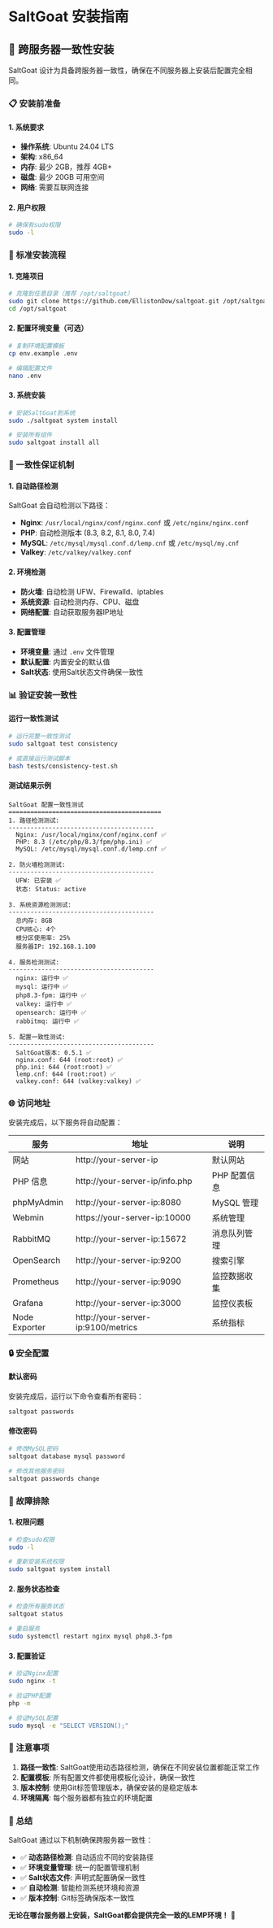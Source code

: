 # SaltGoat 安装指南

## 🎯 跨服务器一致性安装

SaltGoat 设计为具备跨服务器一致性，确保在不同服务器上安装后配置完全相同。

### 📋 安装前准备

#### 1. 系统要求
- **操作系统**: Ubuntu 24.04 LTS
- **架构**: x86_64
- **内存**: 最少 2GB，推荐 4GB+
- **磁盘**: 最少 20GB 可用空间
- **网络**: 需要互联网连接

#### 2. 用户权限
```bash
# 确保有sudo权限
sudo -l
```

### 🚀 标准安装流程

#### 1. 克隆项目
```bash
# 克隆到任意目录（推荐 /opt/saltgoat）
sudo git clone https://github.com/EllistonDow/saltgoat.git /opt/saltgoat
cd /opt/saltgoat
```

#### 2. 配置环境变量（可选）
```bash
# 复制环境配置模板
cp env.example .env

# 编辑配置文件
nano .env
```

#### 3. 系统安装
```bash
# 安装SaltGoat到系统
sudo ./saltgoat system install

# 安装所有组件
sudo saltgoat install all
```

### 🔧 一致性保证机制

#### 1. 自动路径检测
SaltGoat 会自动检测以下路径：
- **Nginx**: `/usr/local/nginx/conf/nginx.conf` 或 `/etc/nginx/nginx.conf`
- **PHP**: 自动检测版本 (8.3, 8.2, 8.1, 8.0, 7.4)
- **MySQL**: `/etc/mysql/mysql.conf.d/lemp.cnf` 或 `/etc/mysql/my.cnf`
- **Valkey**: `/etc/valkey/valkey.conf`

#### 2. 环境检测
- **防火墙**: 自动检测 UFW、Firewalld、iptables
- **系统资源**: 自动检测内存、CPU、磁盘
- **网络配置**: 自动获取服务器IP地址

#### 3. 配置管理
- **环境变量**: 通过 `.env` 文件管理
- **默认配置**: 内置安全的默认值
- **Salt状态**: 使用Salt状态文件确保一致性

### 📊 验证安装一致性

#### 运行一致性测试
```bash
# 运行完整一致性测试
sudo saltgoat test consistency

# 或直接运行测试脚本
bash tests/consistency-test.sh
```

#### 测试结果示例
```
SaltGoat 配置一致性测试
==========================================
1. 路径检测测试:
----------------------------------------
  Nginx: /usr/local/nginx/conf/nginx.conf ✅
  PHP: 8.3 (/etc/php/8.3/fpm/php.ini) ✅
  MySQL: /etc/mysql/mysql.conf.d/lemp.cnf ✅

2. 防火墙检测测试:
----------------------------------------
  UFW: 已安装 ✅
  状态: Status: active

3. 系统资源检测测试:
----------------------------------------
  总内存: 8GB
  CPU核心: 4个
  根分区使用率: 25%
  服务器IP: 192.168.1.100

4. 服务检测测试:
----------------------------------------
  nginx: 运行中 ✅
  mysql: 运行中 ✅
  php8.3-fpm: 运行中 ✅
  valkey: 运行中 ✅
  opensearch: 运行中 ✅
  rabbitmq: 运行中 ✅

5. 配置一致性测试:
----------------------------------------
  SaltGoat版本: 0.5.1 ✅
  nginx.conf: 644 (root:root) ✅
  php.ini: 644 (root:root) ✅
  lemp.cnf: 644 (root:root) ✅
  valkey.conf: 644 (valkey:valkey) ✅
```

### 🌐 访问地址

安装完成后，以下服务将自动配置：

| 服务 | 地址 | 说明 |
|------|------|------|
| 网站 | http://your-server-ip | 默认网站 |
| PHP 信息 | http://your-server-ip/info.php | PHP 配置信息 |
| phpMyAdmin | http://your-server-ip:8080 | MySQL 管理 |
| Webmin | https://your-server-ip:10000 | 系统管理 |
| RabbitMQ | http://your-server-ip:15672 | 消息队列管理 |
| OpenSearch | http://your-server-ip:9200 | 搜索引擎 |
| Prometheus | http://your-server-ip:9090 | 监控数据收集 |
| Grafana | http://your-server-ip:3000 | 监控仪表板 |
| Node Exporter | http://your-server-ip:9100/metrics | 系统指标 |

### 🔒 安全配置

#### 默认密码
安装完成后，运行以下命令查看所有密码：
```bash
saltgoat passwords
```

#### 修改密码
```bash
# 修改MySQL密码
saltgoat database mysql password

# 修改其他服务密码
saltgoat passwords change
```

### 🚨 故障排除

#### 1. 权限问题
```bash
# 检查sudo权限
sudo -l

# 重新安装系统权限
sudo saltgoat system install
```

#### 2. 服务状态检查
```bash
# 检查所有服务状态
saltgoat status

# 重启服务
sudo systemctl restart nginx mysql php8.3-fpm
```

#### 3. 配置验证
```bash
# 验证Nginx配置
sudo nginx -t

# 验证PHP配置
php -m

# 验证MySQL配置
sudo mysql -e "SELECT VERSION();"
```

### 📝 注意事项

1. **路径一致性**: SaltGoat使用动态路径检测，确保在不同安装位置都能正常工作
2. **配置模板**: 所有配置文件都使用模板化设计，确保一致性
3. **版本控制**: 使用Git标签管理版本，确保安装的是稳定版本
4. **环境隔离**: 每个服务器都有独立的环境配置

### 🎯 总结

SaltGoat 通过以下机制确保跨服务器一致性：

- ✅ **动态路径检测**: 自动适应不同的安装路径
- ✅ **环境变量管理**: 统一的配置管理机制
- ✅ **Salt状态文件**: 声明式配置确保一致性
- ✅ **自动检测**: 智能检测系统环境和资源
- ✅ **版本控制**: Git标签确保版本一致性

**无论在哪台服务器上安装，SaltGoat都会提供完全一致的LEMP环境！** 🎉
